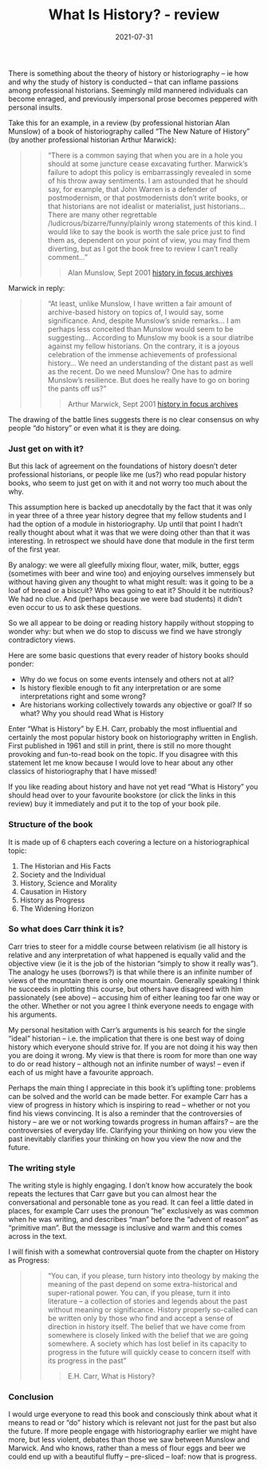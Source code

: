 ﻿---
layout: layouts/bookreview.njk

tags:
  - post
  - review

title: What Is History? - review
review_book_main_title: What Is History?
review_book_sub_title: 
review_book_author: E. H. Carr
review_book_author_surname: Carr
review_book_image_url: https://res.cloudinary.com/ds2o5ecdw/image/upload/acovers/0141010207.02._SCL_.jpg
review_book_image_small_url: https://res.cloudinary.com/ds2o5ecdw/image/upload/acovers/0141010207.02._SCM_.jpg
review_publication_date: 1961-01-01
review_publisher: Penguin
review_pages: 272
review_ISBN13: 978-0141010205
review_book_tags:
  - [Europe]
  - [Contemporary]
  - [Historiography]
  - []
review_podcasts:
  - 
shopping_links:
  - [https://www.amazon.co.uk/What-History-Trevelyan-University-January-March/dp/0141010207/, Amazon UK, Amazon UK book link]
  - [https://www.amazon.com/What-History-Trevelyan-University-January-March/dp/0141010207/, Amazon US, Amazon US book link]
review_author: Anthony Webb
date: 2021-07-31
review_rating: ★★★★★
permalink: '/2021/07/30/what-is-history/'
review_summary: '<p>Everyone should read this book.</p><p>A classic of historiography that has yet to be equalled. Written in a light and enjoyable prose, it helps us to consciously think about what “doing history” really means – and why this is relevant not just for the past but also our future.</p>'
---
There is something about the theory of history or historiography – ie how and why the study of history is conducted – that can inflame passions among professional historians. Seemingly mild mannered individuals can become enraged, and previously impersonal prose becomes peppered with personal insults.

Take this for an example, in a review (by professional historian Alan Munslow) of a book of historiography called “The New Nature of History” (by another professional historian Arthur Marwick):

>> “There is a common saying that when you are in a hole you should at some juncture cease excavating further. Marwick’s failure to adopt this policy is embarrassingly revealed in some of his throw away sentiments. I am astounded that he should say, for example, that John Warren is a defender of postmodernism, or that postmodernists don’t write books, or that historians are not idealist or materialist, just historians… There are many other regrettable /ludicrous/bizarre/funny/plainly wrong statements of this kind. I would like to say the book is worth the sale price just to find them as, dependent on your point of view, you may find them diverting, but as I got the book free to review I can’t really comment…”
>>
>>> Alan Munslow, Sept 2001 [history in focus archives](https://archives.history.ac.uk/history-in-focus/Whatishistory/munslow5.html)

Marwick in reply:

>> “At least, unlike Munslow, I have written a fair amount of archive-based history on topics of, I would say, some significance. And, despite Munslow’s snide remarks… I am perhaps less conceited than Munslow would seem to be suggesting… According to Munslow my book is a sour diatribe against my fellow historians. On the contrary, it is a joyous celebration of the immense achievements of professional history… We need an understanding of the distant past as well as the recent. Do we need Munslow? One has to admire Munslow’s resilience. But does he really have to go on boring the pants off us?”
>>
>>>Arthur Marwick, Sept 2001 [history in focus archives](https://archives.history.ac.uk/history-in-focus/Whatishistory/marwick2.html)

The drawing of the battle lines suggests there is no clear consensus on why people “do history” or even what it is they are doing.

### Just get on with it?

But this lack of agreement on the foundations of history doesn’t deter professional historians, or people like me (us?) who read popular history books, who seem to just get on with it and not worry too much about the why.

This assumption here is backed up anecdotally by the fact that it was only in year three of a three year history degree that my fellow students and I had the option of a module in historiography. Up until that point I hadn’t really thought about what it was that we were doing other than that it was interesting. In retrospect we should have done that module in the first term of the first year.

By analogy: we were all gleefully mixing flour, water, milk, butter, eggs (sometimes with beer and wine too) and enjoying ourselves immensely but without having given any thought to what might result: was it going to be a loaf of bread or a biscuit? Who was going to eat it? Should it be nutritious? We had no clue. And (perhaps because we were bad students) it didn’t even occur to us to ask these questions.

So we all appear to be doing or reading history happily without stopping to wonder why: but when we do stop to discuss we find we have strongly contradictory views.

Here are some basic questions that every reader of history books should ponder:

- Why do we focus on some events intensely and others not at all?
- Is history flexible enough to fit any interpretation or are some interpretations right and some wrong?
- Are historians working collectively towards any objective or goal? If so what?
Why you should read What is History

Enter “What is History” by E.H. Carr, probably the most influential and certainly the most popular history book on historiography written in English. First published in 1961 and still in print, there is still no more thought provoking and fun-to-read book on the topic. If you disagree with this statement let me know because I would love to hear about any other classics of historiography that I have missed!

If you like reading about history and have not yet read “What is History” you should head over to your favourite bookstore (or click the links in this review) buy it immediately and put it to the top of your book pile.

### Structure of the book

It is made up of 6 chapters each covering a lecture on a historiographical topic:

1. The Historian and His Facts
2. Society and the Individual
3. History, Science and Morality
4. Causation in History
5. History as Progress
6. The Widening Horizon

### So what does Carr think it is?

Carr tries to steer for a middle course between relativism (ie all history is relative and any interpretation of what happened is equally valid and the objective view (ie it is the job of the historian “simply to show it really was”). The analogy he uses (borrows?) is that while there is an infinite number of views of the mountain there is only one mountain. Generally speaking I think he succeeds in plotting this course, but others have disagreed with him passionately (see above) – accusing him of either leaning too far one way or the other. Whether or not you agree I think everyone needs to engage with his arguments.

My personal hesitation with Carr’s arguments is his search for the single “ideal” historian – i.e. the implication that there is one best way of doing history which everyone should strive for. If you are not doing it his way then you are doing it wrong. My view is that there is room for more than one way to do or read history – although not an infinite number of ways! – even if each of us might have a favourite approach.

Perhaps the main thing I appreciate in this book it’s uplifting tone: problems can be solved and the world can be made better. For example Carr has a view of progress in history which is inspiring to read – whether or not you find his views convincing. It is also a reminder that the controversies of history – are we or not working towards progress in human affairs? – are the controversies of everyday life. Clarifying your thinking on how you view the past inevitably clarifies your thinking on how you view the now and the future.

### The writing style

The writing style is highly engaging. I don’t know how accurately the book repeats the lectures that Carr gave but you can almost hear the conversational and personable tone as you read. It can feel a little dated in places, for example Carr uses the pronoun “he” exclusively as was common when he was writing, and describes “man” before the “advent of reason” as “primitive man”. But the message is inclusive and warm and this comes across in the text.

I will finish with a somewhat controversial quote from the chapter on History as Progress:

>> “You can, if you please, turn history into theology by making the meaning of the past depend on some extra-historical and super-rational power. You can, if you please, turn it into literature – a collection of stories and legends about the past without meaning or significance. History properly so-called can be written only by those who find and accept a sense of direction in history itself. The belief that we have come from somewhere is closely linked with the belief that we are going somewhere. A society which has lost belief in its capacity to progress in the future will quickly cease to concern itself with its progress in the past”
>>
>>> E.H. Carr, What is History?

### Conclusion

I would urge everyone to read this book and consciously think about what it means to read or “do” history which is relevant not just for the past but also the future. If more people engage with historiography earlier we might have more, but less violent, debates than those we saw between Munslow and Marwick. And who knows, rather than a mess of flour eggs and beer we could end up with a beautiful fluffy – pre-sliced – loaf: now that is progress.